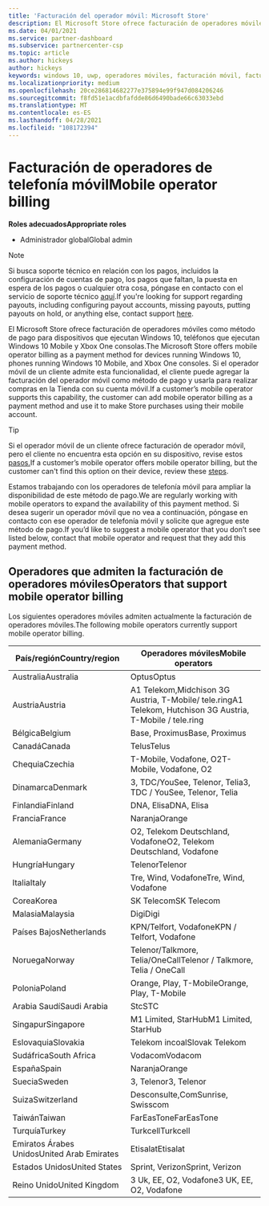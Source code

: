 ```yaml
---
title: 'Facturación del operador móvil: Microsoft Store'
description: El Microsoft Store ofrece facturación de operadores móviles como método de pago para los operadores móviles que admiten esta funcionalidad.
ms.date: 04/01/2021
ms.service: partner-dashboard
ms.subservice: partnercenter-csp
ms.topic: article
ms.author: hickeys
author: hickeys
keywords: windows 10, uwp, operadores móviles, facturación móvil, facturación de operadores móviles
ms.localizationpriority: medium
ms.openlocfilehash: 20ce286814682277e375894e99f947d084206246
ms.sourcegitcommit: f8fd51e1acdbfafdde86d6490bade66c63033ebd
ms.translationtype: MT
ms.contentlocale: es-ES
ms.lasthandoff: 04/28/2021
ms.locfileid: "108172394"
---
```

# <a name="mobile-operator-billing"></a><span data-ttu-id="4dc95-104">Facturación de operadores de telefonía móvil</span><span class="sxs-lookup"><span data-stu-id="4dc95-104">Mobile operator billing</span></span>

<span data-ttu-id="4dc95-105">**Roles adecuados**</span><span class="sxs-lookup"><span data-stu-id="4dc95-105">**Appropriate roles**</span></span>

- <span data-ttu-id="4dc95-106">Administrador global</span><span class="sxs-lookup"><span data-stu-id="4dc95-106">Global admin</span></span>

> [!NOTE]
> <span data-ttu-id="4dc95-107">Si busca soporte técnico en relación con los pagos, incluidos la configuración de cuentas de pago, los pagos que faltan, la puesta en espera de los pagos o cualquier otra cosa, póngase en contacto con el servicio de soporte técnico [aquí](https://developer.microsoft.com/windows/support).</span><span class="sxs-lookup"><span data-stu-id="4dc95-107">If you're looking for support regarding payouts, including configuring payout accounts, missing payouts, putting payouts on hold, or anything else, contact support [here](https://developer.microsoft.com/windows/support).</span></span>

<span data-ttu-id="4dc95-108">El Microsoft Store ofrece facturación de operadores móviles como método de pago para dispositivos que ejecutan Windows 10, teléfonos que ejecutan Windows 10 Mobile y Xbox One consolas.</span><span class="sxs-lookup"><span data-stu-id="4dc95-108">The Microsoft Store offers mobile operator billing as a payment method for devices running Windows 10, phones running Windows 10 Mobile, and Xbox One consoles.</span></span> <span data-ttu-id="4dc95-109">Si el operador móvil de un cliente admite esta funcionalidad, el cliente puede agregar la facturación del operador móvil como método de pago y usarla para realizar compras en la Tienda con su cuenta móvil.</span><span class="sxs-lookup"><span data-stu-id="4dc95-109">If a customer’s mobile operator supports this capability, the customer can add mobile operator billing as a payment method and use it to make Store purchases using their mobile account.</span></span>

> [!TIP]
> <span data-ttu-id="4dc95-110">Si el operador móvil de un cliente ofrece facturación de operador móvil, pero el cliente no encuentra esta opción en su dispositivo, revise estos [pasos.](https://support.microsoft.com/instantanswers/b25d6dd6-fb8b-3710-1e13-4d30eb01b51f)</span><span class="sxs-lookup"><span data-stu-id="4dc95-110">If a customer’s mobile operator offers mobile operator billing, but the customer can't find this option on their device, review these [steps](https://support.microsoft.com/instantanswers/b25d6dd6-fb8b-3710-1e13-4d30eb01b51f).</span></span>

<span data-ttu-id="4dc95-111">Estamos trabajando con los operadores de telefonía móvil para ampliar la disponibilidad de este método de pago.</span><span class="sxs-lookup"><span data-stu-id="4dc95-111">We are regularly working with mobile operators to expand the availability of this payment method.</span></span> <span data-ttu-id="4dc95-112">Si desea sugerir un operador móvil que no vea a continuación, póngase en contacto con ese operador de telefonía móvil y solicite que agregue este método de pago.</span><span class="sxs-lookup"><span data-stu-id="4dc95-112">If you’d like to suggest a mobile operator that you don’t see listed below, contact that mobile operator and request that they add this payment method.</span></span>

## <a name="operators-that-support-mobile-operator-billing"></a><span data-ttu-id="4dc95-113">Operadores que admiten la facturación de operadores móviles</span><span class="sxs-lookup"><span data-stu-id="4dc95-113">Operators that support mobile operator billing</span></span>

<span data-ttu-id="4dc95-114">Los siguientes operadores móviles admiten actualmente la facturación de operadores móviles.</span><span class="sxs-lookup"><span data-stu-id="4dc95-114">The following mobile operators currently support mobile operator billing.</span></span>

| <span data-ttu-id="4dc95-115">País/región</span><span class="sxs-lookup"><span data-stu-id="4dc95-115">Country/region</span></span>       | <span data-ttu-id="4dc95-116">Operadores móviles</span><span class="sxs-lookup"><span data-stu-id="4dc95-116">Mobile operators</span></span>                                        |
|----------------------|---------------------------------------------------------|
| <span data-ttu-id="4dc95-117">Australia</span><span class="sxs-lookup"><span data-stu-id="4dc95-117">Australia</span></span>            | <span data-ttu-id="4dc95-118">Optus</span><span class="sxs-lookup"><span data-stu-id="4dc95-118">Optus</span></span>                                                   |
| <span data-ttu-id="4dc95-119">Austria</span><span class="sxs-lookup"><span data-stu-id="4dc95-119">Austria</span></span>              | <span data-ttu-id="4dc95-120">A1 Telekom,Midchison 3G Austria, T-Mobile/ tele.ring</span><span class="sxs-lookup"><span data-stu-id="4dc95-120">A1 Telekom, Hutchison 3G Austria, T-Mobile / tele.ring</span></span>  |
| <span data-ttu-id="4dc95-121">Bélgica</span><span class="sxs-lookup"><span data-stu-id="4dc95-121">Belgium</span></span>              | <span data-ttu-id="4dc95-122">Base, Proximus</span><span class="sxs-lookup"><span data-stu-id="4dc95-122">Base, Proximus</span></span>                                          |
| <span data-ttu-id="4dc95-123">Canadá</span><span class="sxs-lookup"><span data-stu-id="4dc95-123">Canada</span></span>               | <span data-ttu-id="4dc95-124">Telus</span><span class="sxs-lookup"><span data-stu-id="4dc95-124">Telus</span></span>                                                   |
| <span data-ttu-id="4dc95-125">Chequia</span><span class="sxs-lookup"><span data-stu-id="4dc95-125">Czechia</span></span>              | <span data-ttu-id="4dc95-126">T-Mobile, Vodafone, O2</span><span class="sxs-lookup"><span data-stu-id="4dc95-126">T-Mobile, Vodafone, O2</span></span>                                  |
| <span data-ttu-id="4dc95-127">Dinamarca</span><span class="sxs-lookup"><span data-stu-id="4dc95-127">Denmark</span></span>              | <span data-ttu-id="4dc95-128">3, TDC/YouSee, Telenor, Telia</span><span class="sxs-lookup"><span data-stu-id="4dc95-128">3, TDC / YouSee, Telenor, Telia</span></span>                         |
| <span data-ttu-id="4dc95-129">Finlandia</span><span class="sxs-lookup"><span data-stu-id="4dc95-129">Finland</span></span>              | <span data-ttu-id="4dc95-130">DNA, Elisa</span><span class="sxs-lookup"><span data-stu-id="4dc95-130">DNA, Elisa</span></span>                                              |
| <span data-ttu-id="4dc95-131">Francia</span><span class="sxs-lookup"><span data-stu-id="4dc95-131">France</span></span>               | <span data-ttu-id="4dc95-132">Naranja</span><span class="sxs-lookup"><span data-stu-id="4dc95-132">Orange</span></span>                                                  |
| <span data-ttu-id="4dc95-133">Alemania</span><span class="sxs-lookup"><span data-stu-id="4dc95-133">Germany</span></span>              | <span data-ttu-id="4dc95-134">O2, Telekom Deutschland, Vodafone</span><span class="sxs-lookup"><span data-stu-id="4dc95-134">O2, Telekom Deutschland, Vodafone</span></span>                       |
| <span data-ttu-id="4dc95-135">Hungría</span><span class="sxs-lookup"><span data-stu-id="4dc95-135">Hungary</span></span>              | <span data-ttu-id="4dc95-136">Telenor</span><span class="sxs-lookup"><span data-stu-id="4dc95-136">Telenor</span></span>                                                 |
| <span data-ttu-id="4dc95-137">Italia</span><span class="sxs-lookup"><span data-stu-id="4dc95-137">Italy</span></span>                | <span data-ttu-id="4dc95-138">Tre, Wind, Vodafone</span><span class="sxs-lookup"><span data-stu-id="4dc95-138">Tre, Wind, Vodafone</span></span>                                     |
| <span data-ttu-id="4dc95-139">Corea</span><span class="sxs-lookup"><span data-stu-id="4dc95-139">Korea</span></span>                | <span data-ttu-id="4dc95-140">SK Telecom</span><span class="sxs-lookup"><span data-stu-id="4dc95-140">SK Telecom</span></span>                                              |
| <span data-ttu-id="4dc95-141">Malasia</span><span class="sxs-lookup"><span data-stu-id="4dc95-141">Malaysia</span></span>             | <span data-ttu-id="4dc95-142">Digi</span><span class="sxs-lookup"><span data-stu-id="4dc95-142">Digi</span></span>                                                    |
| <span data-ttu-id="4dc95-143">Países Bajos</span><span class="sxs-lookup"><span data-stu-id="4dc95-143">Netherlands</span></span>          | <span data-ttu-id="4dc95-144">KPN/Telfort, Vodafone</span><span class="sxs-lookup"><span data-stu-id="4dc95-144">KPN / Telfort, Vodafone</span></span>                                 |
| <span data-ttu-id="4dc95-145">Noruega</span><span class="sxs-lookup"><span data-stu-id="4dc95-145">Norway</span></span>               | <span data-ttu-id="4dc95-146">Telenor/Talkmore, Telia/OneCall</span><span class="sxs-lookup"><span data-stu-id="4dc95-146">Telenor / Talkmore, Telia / OneCall</span></span>                     |
| <span data-ttu-id="4dc95-147">Polonia</span><span class="sxs-lookup"><span data-stu-id="4dc95-147">Poland</span></span>               | <span data-ttu-id="4dc95-148">Orange, Play, T-Mobile</span><span class="sxs-lookup"><span data-stu-id="4dc95-148">Orange, Play, T-Mobile</span></span>                                  |
| <span data-ttu-id="4dc95-149">Arabia Saudí</span><span class="sxs-lookup"><span data-stu-id="4dc95-149">Saudi Arabia</span></span>         | <span data-ttu-id="4dc95-150">Stc</span><span class="sxs-lookup"><span data-stu-id="4dc95-150">STC</span></span>                                                     |
| <span data-ttu-id="4dc95-151">Singapur</span><span class="sxs-lookup"><span data-stu-id="4dc95-151">Singapore</span></span>            | <span data-ttu-id="4dc95-152">M1 Limited, StarHub</span><span class="sxs-lookup"><span data-stu-id="4dc95-152">M1 Limited, StarHub</span></span>                                     |
| <span data-ttu-id="4dc95-153">Eslovaquia</span><span class="sxs-lookup"><span data-stu-id="4dc95-153">Slovakia</span></span>             | <span data-ttu-id="4dc95-154">Telekom incoal</span><span class="sxs-lookup"><span data-stu-id="4dc95-154">Slovak Telekom</span></span>                                          |
| <span data-ttu-id="4dc95-155">Sudáfrica</span><span class="sxs-lookup"><span data-stu-id="4dc95-155">South Africa</span></span>         | <span data-ttu-id="4dc95-156">Vodacom</span><span class="sxs-lookup"><span data-stu-id="4dc95-156">Vodacom</span></span>                                                 |
| <span data-ttu-id="4dc95-157">España</span><span class="sxs-lookup"><span data-stu-id="4dc95-157">Spain</span></span>                | <span data-ttu-id="4dc95-158">Naranja</span><span class="sxs-lookup"><span data-stu-id="4dc95-158">Orange</span></span>                                                  |
| <span data-ttu-id="4dc95-159">Suecia</span><span class="sxs-lookup"><span data-stu-id="4dc95-159">Sweden</span></span>               | <span data-ttu-id="4dc95-160">3, Telenor</span><span class="sxs-lookup"><span data-stu-id="4dc95-160">3, Telenor</span></span>                                              |
| <span data-ttu-id="4dc95-161">Suiza</span><span class="sxs-lookup"><span data-stu-id="4dc95-161">Switzerland</span></span>          | <span data-ttu-id="4dc95-162">Desconsulte,Com</span><span class="sxs-lookup"><span data-stu-id="4dc95-162">Sunrise, Swisscom</span></span>                                       |
| <span data-ttu-id="4dc95-163">Taiwán</span><span class="sxs-lookup"><span data-stu-id="4dc95-163">Taiwan</span></span>               | <span data-ttu-id="4dc95-164">FarEasTone</span><span class="sxs-lookup"><span data-stu-id="4dc95-164">FarEasTone</span></span>                                              |
| <span data-ttu-id="4dc95-165">Turquía</span><span class="sxs-lookup"><span data-stu-id="4dc95-165">Turkey</span></span>               | <span data-ttu-id="4dc95-166">Turkcell</span><span class="sxs-lookup"><span data-stu-id="4dc95-166">Turkcell</span></span>                                                |
| <span data-ttu-id="4dc95-167">Emiratos Árabes Unidos</span><span class="sxs-lookup"><span data-stu-id="4dc95-167">United Arab Emirates</span></span> | <span data-ttu-id="4dc95-168">Etisalat</span><span class="sxs-lookup"><span data-stu-id="4dc95-168">Etisalat</span></span>                                                |
| <span data-ttu-id="4dc95-169">Estados Unidos</span><span class="sxs-lookup"><span data-stu-id="4dc95-169">United States</span></span>        | <span data-ttu-id="4dc95-170">Sprint, Verizon</span><span class="sxs-lookup"><span data-stu-id="4dc95-170">Sprint, Verizon</span></span>                                         |
| <span data-ttu-id="4dc95-171">Reino Unido</span><span class="sxs-lookup"><span data-stu-id="4dc95-171">United Kingdom</span></span>       | <span data-ttu-id="4dc95-172">3 Uk, EE, O2, Vodafone</span><span class="sxs-lookup"><span data-stu-id="4dc95-172">3 UK, EE, O2, Vodafone</span></span>                                 |
